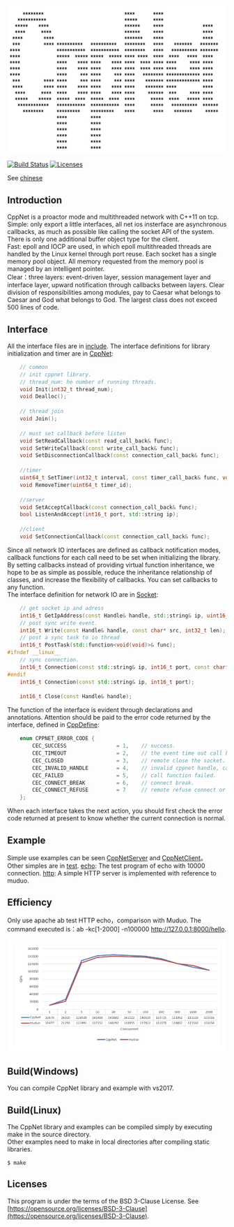 <p align="left"><img width="500" src="./doc/image/logo.png" alt="cppnet logo"></p>

<p align="left">
    <a href="https://travis-ci.org/caozhiyi/CppNet"><img src="https://travis-ci.org/caozhiyi/CppNet.svg?branch=master" alt="Build Status"></a>
    <a href="https://opensource.org/licenses/BSD-3-Clause"><img src="https://img.shields.io/badge/license-bsd-orange.svg" alt="Licenses"></a>
</p> 

See [chinese](/README_cn.md) 
## Introduction

CppNet is a proactor mode and multithreaded network with C++11 on tcp.   
 Simple: only export a little interfaces, all net ios insterface are asynchronous callbacks, as much as possible like calling the socket API of the system. There is only one additional buffer object type for the client.       
 Fast: epoll and IOCP are used, in which epoll multithreaded threads are handled by the Linux kernel through port reuse. Each socket has a single memory pool object. All memory requested from the memory pool is managed by an intelligent pointer.    
 Clear：three layers: event-driven layer, session management layer and interface layer, upward notification through callbacks between layers. Clear division of responsibilities among modules, pay to Caesar what belongs to Caesar and God what belongs to God. The largest class does not exceed 500 lines of code.   

## Interface

All the interface files are in [include](/include). The interface definitions for library initialization and timer are in [CppNet](/include/CppNet.h):    
```c++
    // common
    // init cppnet library.
    // thread_num: he number of running threads.
    void Init(int32_t thread_num);
    void Dealloc();

    // thread join
    void Join();

    // must set callback before listen
    void SetReadCallback(const read_call_back& func);
    void SetWriteCallback(const write_call_back& func);
    void SetDisconnectionCallback(const connection_call_back& func);

    //timer
    uint64_t SetTimer(int32_t interval, const timer_call_back& func, void* param = nullptr, bool always = false);
    void RemoveTimer(uint64_t timer_id);

    //server
    void SetAcceptCallback(const connection_call_back& func);
    bool ListenAndAccept(int16_t port, std::string ip);

    //client
    void SetConnectionCallback(const connection_call_back& func);
```
Since all network IO interfaces are defined as callback notification modes, callback functions for each call need to be set when initializing the library.     
By setting callbacks instead of providing virtual function inheritance, we hope to be as simple as possible, reduce the inheritance relationship of classes, and increase the flexibility of callbacks. You can set callbacks to any function.         
The interface definition for network IO are in [Socket](/include/Socket.h):      
```c++
    // get socket ip and adress
    int16_t GetIpAddress(const Handle& handle, std::string& ip, uint16_t& port);
    // post sync write event.
    int16_t Write(const Handle& handle, const char* src, int32_t len);
    // post a sync task to io thread
    int16_t PostTask(std::function<void(void)>& func);
#ifndef __linux__
    // sync connection. 
    int16_t Connection(const std::string& ip, int16_t port, const char* buf, int32_t buf_len);
#endif
    int16_t Connection(const std::string& ip, int16_t port);

    int16_t Close(const Handle& handle);
```
The function of the interface is evident through declarations and annotations. Attention should be paid to the error code returned by the interface, defined in [CppDefine](/include/CppDefine.h):    
```c++
    enum CPPNET_ERROR_CODE {
        CEC_SUCCESS                = 1,    // success.
        CEC_TIMEOUT                = 2,    // the event time out call back.
        CEC_CLOSED                 = 3,    // remote close the socket.
        CEC_INVALID_HANDLE         = 4,    // invalid cppnet handle, can't find in socket manager.
        CEC_FAILED                 = 5,    // call function failed.
        CEC_CONNECT_BREAK          = 6,    // connect break.
        CEC_CONNECT_REFUSE         = 7     // remote refuse connect or server not exist.
    };
```
When each interface takes the next action, you should first check the error code returned at present to know whether the current connection is normal. 

## Example

Simple use examples can be seen [CppNetServer](/CppNetSev/CppNetServer.cpp) and [CppNetClient](/CppNetCli/CppNetClient.cpp)。   
Other simples are in [test](/test). [echo](/test/echo): The test program of echo with 10000 connection. [http](/test/http): A simple HTTP server is implemented with reference to muduo.
## Efficiency
Only use apache ab test HTTP echo，comparison with Muduo. The command executed is：ab -kc[1-2000] -n100000 http://127.0.0.1:8000/hello.
<p align="left"><img width="896" src="./doc/image/muduo_vs_cppnet.png" alt="mudo vs cppnet"></p>

## Build(Windows)

You can compile CppNet library and example with vs2017.   

## Build(Linux)

The CppNet library and examples can be compiled simply by executing make in the source directory.     
Other examples need to make in local directories after compiling static libraries.     
```
$ make
```

## Licenses

This program is under the terms of the BSD 3-Clause License. See [https://opensource.org/licenses/BSD-3-Clause](https://opensource.org/licenses/BSD-3-Clause).
